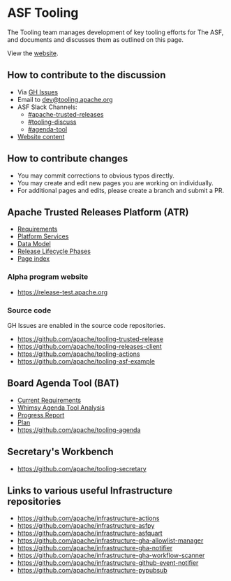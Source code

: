 # ASF Tooling

The Tooling team manages development of key tooling efforts for The ASF, and documents and discusses them as outlined on this page.

View the [website](https://tooling.apache.org/).

## How to contribute to the discussion

- Via [GH Issues](https://github.com/apache/tooling-docs/issues)
- Email to dev@tooling.apache.org
- ASF Slack Channels:
  - [#apache-trusted-releases](https://the-asf.slack.com/archives/C049WADAAQG)
  - [#tooling-discuss](https://the-asf.slack.com/archives/C086X8CKEMB)
  - [#agenda-tool](https://the-asf.slack.com/archives/C0209DTD3ST)
- [Website content](https://github.com/apache/tooling-docs/tree/main/content/pages)

## How to contribute changes

- You may commit corrections to obvious typos directly.
- You may create and edit new pages you are working on individually.
- For additional pages and edits, please create a branch and submit a PR.

## Apache Trusted Releases Platform (ATR)

- [Requirements](apache-trusted-release/requirements.md)
- [Platform Services](apache-trusted-release/platform.md)
- [Data Model](apache-trusted-release/data-model.md)
- [Release Lifecycle Phases](apache-trusted-release/lifecycle.md)
- [Page index](apache-trusted-release)

### Alpha program website

- https://release-test.apache.org

### Source code

GH Issues are enabled in the source code repositories.

- https://github.com/apache/tooling-trusted-release
- https://github.com/apache/tooling-releases-client
- https://github.com/apache/tooling-actions
- https://github.com/apache/tooling-asf-example


## Board Agenda Tool (BAT)

- [Current Requirements](https://github.com/apache/tooling-agenda/blob/master/REQUIREMENTS.md)
- [Whimsy Agenda Tool Analysis](board-agenda-tool/whimsy.md)
- [Progress Report](board-agenda-tool/progress.md)
- [Plan](board-agenda-tool/plan.md)
- https://github.com/apache/tooling-agenda

## Secretary's Workbench

- https://github.com/apache/tooling-secretary

## Links to various useful Infrastructure repositories

- https://github.com/apache/infrastructure-actions
- https://github.com/apache/infrastructure-asfpy
- https://github.com/apache/infrastructure-asfquart
- https://github.com/apache/infrastructure-gha-allowlist-manager
- https://github.com/apache/infrastructure-gha-notifier
- https://github.com/apache/infrastructure-gha-workflow-scanner
- https://github.com/apache/infrastructure-github-event-notifier
- https://github.com/apache/infrastructure-pypubsub
